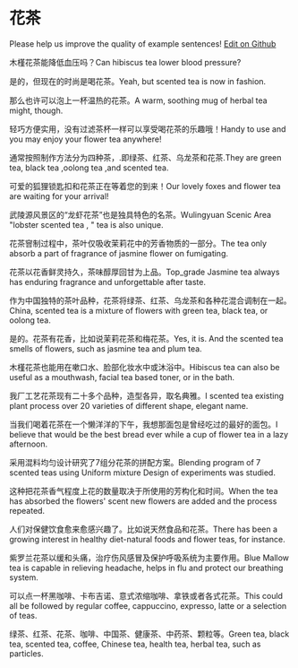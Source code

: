 # 花茶

Please help us improve the quality of example sentences! [Edit on Github](https://github.com/jiyushe/jiyu-example-sentence-source/blob/main/chinese/huacha.md)

<p><span class="chinese">木槿花茶能降低血压吗？</span><span class="english">Can hibiscus tea lower blood pressure?</span></p>

<p><span class="chinese">是的，但现在的时尚是喝花茶。</span><span class="english">Yeah, but scented tea is now in fashion.</span></p>

<p><span class="chinese">那么也许可以泡上一杯温热的花茶。</span><span class="english">A warm, soothing mug of herbal tea might, though.</span></p>

<p><span class="chinese">轻巧方便实用，没有过滤茶杯一样可以享受喝花茶的乐趣哦！</span><span class="english">Handy to use and you may enjoy your flower tea anywhere!</span></p>

<p><span class="chinese">通常按照制作方法分为四种茶，.即绿茶、红茶、乌龙茶和花茶.</span><span class="english">They are green tea, black tea ,oolong tea ,and scented tea.</span></p>

<p><span class="chinese">可爱的狐狸锁匙扣和花茶正在等着您的到来！</span><span class="english">Our lovely foxes and flower tea are waiting for your arrival!</span></p>

<p><span class="chinese">武陵源风景区的“龙虾花茶”也是独具特色的名茶。</span><span class="english">Wulingyuan Scenic Area "lobster scented tea , " tea is also unique.</span></p>

<p><span class="chinese">花茶窨制过程中，茶叶仅吸收茉莉花中的芳香物质的一部分。</span><span class="english">The tea only absorb a part of fragrance of jasmine flower on fumigating.</span></p>

<p><span class="chinese">花茶以花香鲜灵持久，茶味醇厚回甘为上品。</span><span class="english">Top_grade Jasmine tea always has enduring fragrance and unforgettable after taste.</span></p>

<p><span class="chinese">作为中国独特的茶叶品种，花茶将绿茶、红茶、乌龙茶和各种花混合调制在一起。</span><span class="english">China, scented tea is a mixture of flowers with green tea, black tea, or oolong tea.</span></p>

<p><span class="chinese">是的。花茶有花香，比如说茉莉花茶和梅花茶。</span><span class="english">Yes, it is. And the scented tea smells of flowers, such as jasmine tea and plum tea.</span></p>

<p><span class="chinese">木槿花茶也能用在嗽口水、脸部化妆水中或沐浴中。</span><span class="english">Hibiscus tea can also be useful as a mouthwash, facial tea based toner, or in the bath.</span></p>

<p><span class="chinese">我厂工艺花茶现有二十多个品种，造型各异，取名典雅。</span><span class="english">I scented tea existing plant process over 20 varieties of different shape, elegant name.</span></p>

<p><span class="chinese">当我们喝着花茶在一个懒洋洋的下午，我想那面包是曾经吃过的最好的面包。</span><span class="english">I believe that would be the best bread ever while a cup of flower tea in a lazy afternoon.</span></p>

<p><span class="chinese">采用混料均匀设计研究了7组分花茶的拼配方案。</span><span class="english">Blending program of 7 scented teas using Uniform mixture Design of experiments was studied.</span></p>

<p><span class="chinese">这种把花茶香气程度上花的数量取决于所使用的芳构化和时间。</span><span class="english">When the tea has absorbed the flowers' scent new flowers are added and the process repeated.</span></p>

<p><span class="chinese">人们对保健饮食愈来愈感兴趣了。比如说天然食品和花茶。</span><span class="english">There has been a growing interest in healthy diet-natural foods and flower teas, for instance.</span></p>

<p><span class="chinese">紫罗兰花茶以缓和头痛，治疗伤风感冒及保护呼吸系统为主要作用。</span><span class="english">Blue Mallow tea is capable in relieving headache, helps in flu and protect our breathing system.</span></p>

<p><span class="chinese">可以点一杯黑咖啡、卡布吉诺、意式浓缩咖啡、拿铁或者各式花茶。</span><span class="english">This could all be followed by regular coffee, cappuccino, expresso, latte or a selection of teas.</span></p>

<p><span class="chinese">绿茶、红茶、花茶、咖啡、中国茶、健康茶、中药茶、颗粒等。</span><span class="english">Green tea, black tea, scented tea, coffee, Chinese tea, health tea, herbal tea, such as particles.</span></p>

